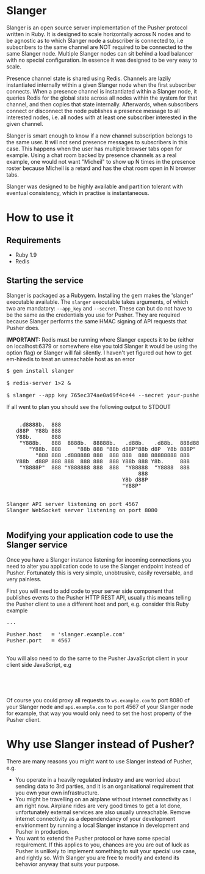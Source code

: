 # Slanger

Slanger is an open source server implementation of the Pusher protocol written in Ruby. It is designed to scale horizontally across N nodes and to be agnostic as to which Slanger node a subscriber is connected to, i.e subscribers to the same channel are NOT required to be connected to the same Slanger node. Multiple Slanger nodes can sit behind a load balancer with no special configuration. In essence it was designed to be very easy to scale.

Presence channel state is shared using Redis. Channels are lazily instantiated internally within a given Slanger node when the first subscriber connects. When a presence channel is instantiated within a Slanger node, it queries Redis for the global state across all nodes within the system for that channel, and then copies that state internally. Afterwards, when subscribers connect or disconnect the node publishes a presence message to all interested nodes, i.e. all nodes with at least one subscriber interested in the given channel.

Slanger is smart enough to know if a new channel subscription belongs to the same user. It will not send presence messages to subscribers in this case. This happens when the user has multiple browser tabs open for example. Using a chat room backed by presence channels as a real example, one would not want "Micheil" to show up N times in the presence roster because Micheil is a retard and has the chat room open in N browser tabs.

Slanger was designed to be highly available and partition tolerant with eventual consistency, which in practise is instantaneous.

# How to use it

## Requirements

- Ruby 1.9
- Redis

## Starting the service

Slanger is packaged as a Rubygem. Installing the gem makes the 'slanger' executable available. The `slanger` executable takes arguments, of which two are mandatory: `--app_key` and `--secret`. These can but do not have to be the same as the credentials you use for Pusher. They are required because Slanger performs the same HMAC signing of API requests that Pusher does.

__IMPORTANT:__ Redis must be running where Slanger expects it to be (either on localhost:6379 or somewhere else you told Slanger it would be using the option flag) or Slanger will fail silently. I haven't yet figured out how to get em-hiredis to treat an unreachable host as an error

<pre>
$ gem install slanger

$ redis-server 1>2 &

$ slanger --app_key 765ec374ae0a69f4ce44 --secret your-pusher-secret
</pre>

If all went to plan you should see the following output to STDOUT

<pre>

    .d8888b.  888
   d88P  Y88b 888
   Y88b.      888
    "Y888b.   888  8888b.  88888b.   .d88b.   .d88b.  888d888
       "Y88b. 888     "88b 888 "88b d88P"88b d8P  Y8b 888P"
         "888 888 .d888888 888  888 888  888 88888888 888
   Y88b  d88P 888 888  888 888  888 Y88b 888 Y8b.     888
    "Y8888P"  888 "Y888888 888  888  "Y88888  "Y8888  888
                                         888
                                    Y8b d88P
                                    "Y88P"


Slanger API server listening on port 4567
Slanger WebSocket server listening on port 8080

</pre>

## Modifying your application code to use the Slanger service

Once you have a Slanger instance listening for incoming connections you need to alter you application code to use the Slanger endpoint instead of Pusher. Fortunately this is very simple, unobtrusive, easily reversable, and very painless.


First you will need to add code to your server side component that publishes events to the Pusher HTTP REST API, usually this means telling the Pusher client to use a different host and port, e.g. consider this Ruby example

<pre>
...

Pusher.host   = 'slanger.example.com'
Pusher.port   = 4567

</pre>

You will also need to do the same to the Pusher JavaScript client in your client side JavaScript, e.g

<pre>

<script type="text/javascript">
  ...

  Pusher.host    = 'slanger.example.com'
  Pusher.ws_port = 8080

</script>
</pre>

Of course you could proxy all requests to `ws.example.com` to port 8080 of your Slanger node and `api.example.com` to port 4567 of your Slanger node for example, that way you would only need to set the host property of the Pusher client.

# Why use Slanger instead of Pusher?

There are many reasons you might want to use Slanger instead of Pusher, e.g.

- You operate in a heavily regulated industry and are worried about sending data to 3rd parties, and it is an organisational requirement that you own your own infrastructure.
- You might be travelling on an airplane without internet connctivity as I am right now. Airplane rides are very good times to get a lot done, unfortunately external services are also usually unreachable. Remove internet connectivity as a dependendancy of your development envirionment by running a local Slanger instance in development and Pusher in production.
- You want to extend the Pusher protocol or have some special requirement. If this applies to you, chances are you are out of luck as Pusher is unlikely to implement something to suit your special use case, and rightly so. With Slanger you are free to modify and extend its behavior anyway that suits your purpose.

